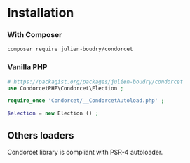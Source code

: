 # Installation


### With Composer
```bash
composer require julien-boudry/condorcet
```

### Vanilla PHP
```php
# https://packagist.org/packages/julien-boudry/condorcet
use CondorcetPHP\Condorcet\Election ;

require_once 'Condorcet/__CondorcetAutoload.php' ;

$election = new Election () ;
```

## Others loaders

Condorcet library is compliant with PSR-4 autoloader.

